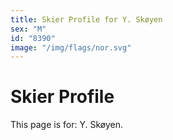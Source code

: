 ```yaml
---
title: Skier Profile for Y. Skøyen
sex: "M"
id: "8390"
image: "/img/flags/nor.svg" 
---
```


# Skier Profile

This page is for: Y. Skøyen.
    
